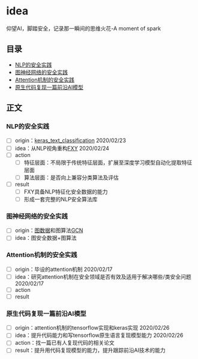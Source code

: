 # idea

仰望AI，脚踏安全，记录那一瞬间的思维火花-A moment of spark

## 目录
- [NLP的安全实践](#NLP的安全实践)
- [图神经网络的安全实践](#图神经网络的安全实践)
- [Attention机制的安全实践](#Attention机制的安全实践)
- [原生代码复现一篇前沿AI模型](#原生代码复现一篇AI模型)

## 正文
### NLP的安全实践
- [ ] origin：[keras_text_classification](https://github.com/stevewyl/keras_text_classification) 2020/02/23 
- [ ] idea：从NLP视角重构[FXY](https://github.com/404notf0und/FXY) 2020/02/24 
- [ ] action
  - [ ] 特征层面：不局限于传统特征层面，扩展至深度学习模型自动化提取特征层面
  - [ ] 算法层面：是否向上兼容分类算法及评估
- [ ] result
  - [ ] FXY具备NLP特征化安全数据的能力
  - [ ] 形成一套完整的NLP安全算法库

### 图神经网络的安全实践
- [ ] origin：[图数据](http://webber.tech/posts/%E5%9F%BA%E4%BA%8E%E5%9B%BE%E6%95%B0%E6%8D%AE%E7%9A%84%E4%BA%91%E4%B8%8ABOT%E5%9B%A2%E4%BC%99%E6%B7%B1%E5%BA%A6%E6%84%9F%E7%9F%A5/)和图算法[GCN](https://github.com/tkipf/gcn)
- [ ] idea：图安全数据+图算法

### Attention机制的安全实践
- [ ] origin：毕设的attention机制 2020/02/17
- [ ] idea：研究attention机制在安全领域是否有效及适用于解决哪些/类安全问题 2020/02/17
- [ ] action
- [ ] result

### 原生代码复现一篇前沿AI模型
- [ ] origin：attention机制的tensorflow实现和keras实现 2020/02/26
- [ ] idea：提升代码能力和写tensorflow原生语言复现模型能力 2020/02/26
- [ ] action：找一篇已有人复现代码的相关论文
- [ ] result：提升用代码复现模型的能力，提升跟踪前沿AI技术的能力